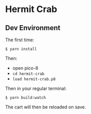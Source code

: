 # Hermit Crab

## Dev Environment

The first time:
```
$ yarn install
```

Then:
- open pico-8
- `cd hermit-crab`
- `load hermit-crab.p8`

Then in your regular terminal:
```
$ yarn build:watch
```

The cart will then be reloaded on save.

